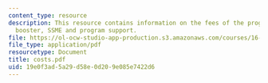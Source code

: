 ```yaml
---
content_type: resource
description: This resource contains information on the fees of the programs - orbiter,
  booster, SSME and program support.
file: https://ol-ocw-studio-app-production.s3.amazonaws.com/courses/16-885j-aircraft-systems-engineering-fall-2005/19e0f3ad5a29d58e0d209e085e7422d6_costs.pdf
file_type: application/pdf
resourcetype: Document
title: costs.pdf
uid: 19e0f3ad-5a29-d58e-0d20-9e085e7422d6
---
```

